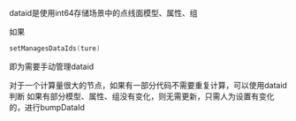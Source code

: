 dataid是使用int64存储场景中的点线面模型、属性、组

如果
```cpp
setManagesDataIds(ture)
```
即为需要手动管理dataid

对于一个计算量很大的节点，如果有一部分代码不需要重复计算，可以使用dataid判断
如果有部分模型、属性、组没有变化，则无需更新，只需人为设置有变化的，进行bumpDataId